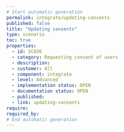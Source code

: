```yaml
---
# Start automatic generation
permalink: integrate/updating-consents
published: false
title: "Updating consents"
type: scenario
toc: true
properties:
  - id: SC030
  - category: Requesting consent of users
  - description:
  - customer: All
  - component: integrate
  - level: Advanced
  - implementation status: OPEN
  - documentation status: OPEN
  - published:
  - link: updating-consents
require:
required_by:
# End automatic generation
---
```

